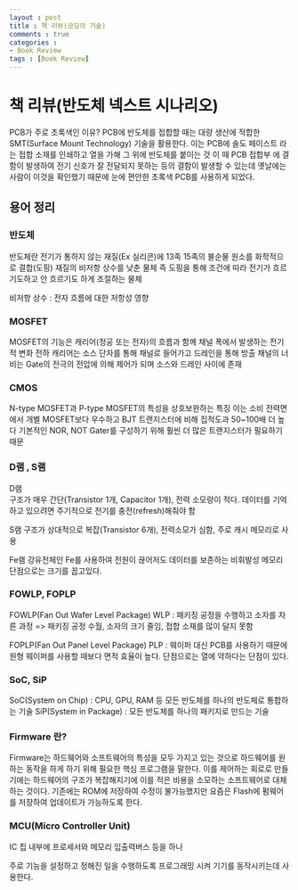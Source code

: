 ```yaml
---
layout : post
title : 책 리뷰(코딩의 기술)
comments : true
categories : 
- Book Review
tags : [Book Review]
---
```

# 책 리뷰(반도체 넥스트 시나리오) 


PCB가 주로 초록색인 이유?
PCB에 반도체를 접합할 때는 대량 생산에 적합한 SMT(Surface Mount Technology) 기술을 활용한다. 이는 PCB에 솔도 페이스트 라는 접합 소재를 인쇄하고
열을 가해 그 위에 반도체를 붙이는 것
이 때 PCB 접합부 에 결함이 발생하여 전기 신호가 잘 전달되지 못하는 등의 결함이 발생할 수 있는데 옛날에는 사람이 이것을 확인했기 때문에 눈에 편안한
초록색 PCB를 사용하게 되었다.
## 용어 정리

### 반도체
반도체란 전기가 통하지 않는 재질(Ex 실리콘)에 13족 15족의 불순물 원소를 화학적으로 결합(도핑) 재질의 비저항 상수를 낮춘 물체
즉 도핑을 통해 조건에 따라 전기가 흐르기도하고 안 흐르기도 하게 조절하는 물체

비저항 상수 : 전자 흐름에 대한 저항성 영향

### MOSFET
MOSFET의 기능은 캐리어(정공 또는 전자)의 흐름과 함께 채널 폭에서 발생하는 전기적 변화
전하 캐리어는 소스 단자를 통해 채널로 들어가고 드레인을 통해 방출
채널의 너비는 Gate의 전극의 전압에 의해 제어가 되며 소스와 드레인 사이에 존재

### CMOS
N-type MOSFET과 P-type MOSFET의 특성을 상호보완하는 특징
이는 소비 전력면에서 개별 MOSFET보다 우수하고 BJT 트랜지스터에 비해 집적도과 50~100배 더 높다
기본적인 NOR, NOT Gater를 구성하기 위해 훨씬 더 많은 트랜지스터가 필요하기 때문

### D램 , S램

D램  
구조가 매우 간단(Transistor 1개, Capacitor 1개), 전력 소모량이 적다.
데이터를 기억하고 있으려면 주기적으로 전기를 충전(refresh)해줘야 함

S램
구조가 상대적으로 복잡(Transistor 6개), 전력소모가 심함, 주로 캐시 메모리로 사용

Fe램
강유전체인 Fe를 사용하여 전원이 끊어저도 데이터를 보존하는 비휘발성 메모리
단점으로는 크기를 꼽고있다.


### FOWLP, FOPLP

FOWLP(Fan Out Wafer Level Package)
WLP : 패키징 공정을 수행하고 소자를 자른 과정 => 패키징 공정 수월, 소자의 크기 줄임, 접합 소재를 많이 달지 못함

FOPLP(Fan Out Panel Level Package)
PLP : 웨이퍼 대신 PCB를 사용하기 때문에 원형 웨이퍼를 사용할 때보다 면적 효율이 높다.
단점으로는 열에 약하다는 단점이 있다.
### SoC, SiP

SoC(System on Chip) : CPU, GPU, RAM 등 모든 반도체를 하나의 반도체로 통합하는 기술
SiP(System in Package) : 모든 반도체를 하나의 패키지로 만드는 기술

### Firmware 란?
Firmware는 하드웨어와 소프트웨어의 특성을 모두 가지고 있는 것으로 하드웨어를 원하는 동작을 하게 하기 위해 필요한 핵심 프로그램을 말한다.
이를 제어하는 회로로 만들기에는 하드웨어의 구조가 복잡해지기에 이를 적은 비용을 소모하는 소프트웨어로 대체하는 것이다.
기존에는 ROM에 저장하여 수정이 불가능했지만 요즘은 Flash에 펌웨어를 저장하여 업데이트가 가능하도록 한다.

### MCU(Micro Controller Unit)

IC 칩 내부에 프로세서와 메모리 입출력버스 등을 하나

주로 기능을 설정하고 정해진 일을 수행하도록 프로그래밍 시켜 기기를 동작시키는데 사용한다.
